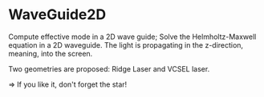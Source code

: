 # WaveGuide2D
Compute effective mode in a 2D wave guide;
Solve the Helmholtz-Maxwell equation in a 2D waveguide.
The light is propagating in the z-direction, meaning, into the screen.

Two geometries are proposed: Ridge Laser and VCSEL laser.

=> If you like it, don't forget the star!

